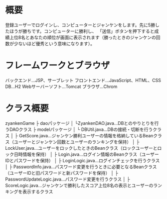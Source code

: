 # 概要
登録ユーザーでログインし、コンピューターとジャンケンをします。先に5勝したほうが勝ちです。コンピューターに勝利し、
「送信」ボタンを押下すると成績上位8名とあなたの順位が画面に表示されます（勝ったときのジャンケンの回数が少ないほど優秀という意味になります）。

# フレームワークとブラウザ
バックエンド...JSP、サーブレット
フロントエンド...JavaScript、HTML、CSS
DB...H2
Webサーバーソフト...Tomcat
ブラウザ...Chrom

# クラス概要
zyankenGame
   ├ daoパッケージ
   │     └ZyankenDAO.java...DBとのやりとりを行うDAOクラス
   ├ modelパッケージ
   │      └ DBUtil.java...DBの接続・切断を行うクラス
   │      ├ GetScore.java...ジャンケン勝利ユーザーの情報を格納しているBeanクラス（ユーザーとジャンケン回数とユーザーのランキングを保持）
   │      ├ LockUser.java...ユーザーをロックしたときのBeanクラス（ロックユーザーとロック日時情報を保持）
   │      ├ Login.java...ログイン情報のBeanクラス（ユーザーIDとパスワードを保持）
   │      ├ LoginLogic.java...ログインチェックを行うクラス
   │      ├ PasswordInfo.java...パスワード変更を行うときに必要となるBeanクラス（ユーザーIDと旧パスワードと新パスワードを保持）
   │      ├ PasswordUpdateLogic.java...パスワード変更を行うクラス
   │      ├ ScoreLogic.java...ジャンケンで勝利したスコア上位8名の表示とユーザーのランキングを表示するクラス


